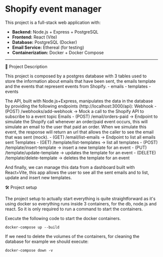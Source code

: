 # Shopify event manager

This project is a full-stack web application with:

- **Backend:** Node.js + Express + PostgreSQL
- **Frontend:** React (Vite)
- **Database:** PostgreSQL (Docker)
- **Email Service:** Ethereal (for testing)
- **Containerization:** Docker + Docker Compose

---

📝 Project Description

This project is composed by a postgres database with 3 tables used to store the information about emails that have been sent, the emails template and the events that represent events from Shopify.
    - emails
    - templates
    - events

The API, built with Node.js+Express, manipulates the data in the database by providing the following endpoints (http://localhost:3000/api):
    Webhook
        - (POST) /webhooks/add-webhook -> Mock a call to the Shopify API to subscribe to a event topic
    Emails
        - (POST) /email/orders-paid -> Endpoint to simulate the Shopify call whenever an order/paid event occurs, this will simulate an email to the user that paid an order. When we simulate this event, the response will return an url that allows the caller to see the email that was sent (mock).
        - (GET) /email/list-emails -> Endpoint to list all emails sent
    Templates
        - (GET) /template/list-templates -> list all templates
        - (POST) /template/insert-template -> insert a new template for an event
        - (PUT) /template/update-template -> updates the template for an event
        - (DELETE) /template/delete-template -> deletes the template for an event

And finally, we can manage this data from a dashboard built with React+Vite, this app allows the user to see all the sent emails and to list, update and insert new templates.

🛠️ Project setup

The project setup to actually start everything is quite straightforward as it's using docker so everything runs inside 3 containers, for the db, node.js and react. So it is only required to run a command to start the containers.

Execute the following code to start the docker containers.

`docker-compose up --build`

If we need to delete the volumes of the containers, for cleaning the database for example we should execute:

`docker-compose down -v`

